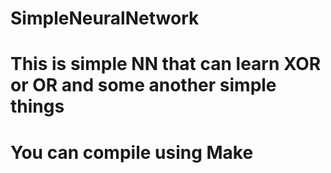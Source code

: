 # SimpleNeuralNetwork
# This is simple NN that can learn XOR or OR and some another simple things

# You can compile using Make